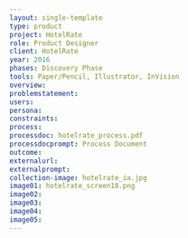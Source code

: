 ```yaml
---
layout: single-template
type: product
project: HotelRate
role: Product Designer
client: HotelRate
year: 2016
phases: Discovery Phase
tools: Paper/Pencil, Illustrator, InVision
overview:
problemstatement:
users:
persona:
constraints:
process:
processdoc: hotelrate_process.pdf
processdocprompt: Process Document
outcome:
externalurl:
externalprompt:
collection-image: hotelrate_ia.jpg
image01: hotelrate_screen18.png
image02:
image03:
image04:
image05:
---
```

